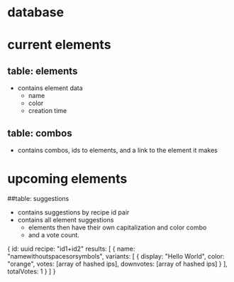 # database

# current elements

## table: elements
- contains element data
    - name
    - color
    - creation time
## table: combos
- contains combos, ids to elements, and a link to the element it makes

# upcoming elements

##table: suggestions
- contains suggestions by recipe id pair
- contains all element suggestions
  - elements then have their own capitalization and color combo
  - and a vote count.

{
    id: uuid
    recipe: "id1+id2"
    results: [
        {
            name: "namewithoutspacesorsymbols",
            variants: [
                {
                    display: "Hello World",
                    color: "orange",
                    votes: [array of hashed ips],
                    downvotes: [array of hashed ips]
                }
            ],
            totalVotes: 1
        }
    ]
}
